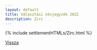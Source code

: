 ```yaml
---
layout: default
title: Választási névjegyzék 2022
description: Zirc
---
```


{% include settlementHTMLs/Zirc.html %}

[Vissza](../)